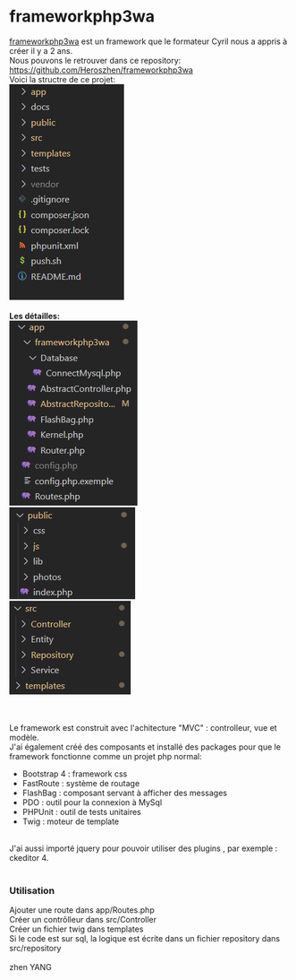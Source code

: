 <h1>frameworkphp3wa</h1>
<a href='https://github.com/Heroszhen/frameworkphp3wa' target='_blank'>frameworkphp3wa</a> est un framework que le formateur Cyril nous a appris à créer il y a 2 ans.<br>
Nous pouvons le retrouver dans ce repository: <a href='https://github.com/Heroszhen/frameworkphp3wa' target='_blank'>https://github.com/Heroszhen/frameworkphp3wa</a>
<br>
Voici la structre de ce projet:
<div><img src="images/1.png" alt=""></div>
<br>
<strong>Les détailles:</strong>
<div><img src="images/2.png" alt=""></div>
<div><img src="images/3.png" alt=""></div>
<div><img src="images/4.png" alt=""></div>
<br><br>

Le framework est construit avec l'achitecture "MVC" : controlleur, vue et modèle.<br>
J'ai également créé des composants et installé des packages pour que le framework fonctionne comme un projet php normal:
<ul>
    <li>Bootstrap 4 : framework css</li>
    <li>FastRoute : système de routage</li>
    <li>FlashBag : composant servant à afficher des messages</li>
    <li>PDO : outil pour la connexion à MySql</li>
    <li>PHPUnit : outil de tests unitaires</li>
    <li>Twig : moteur de template</li>
</ul>
<br>
J'ai aussi importé jquery pour pouvoir utiliser des plugins , par exemple : ckeditor 4.
<br><br>

<h3>Utilisation</h3>
Ajouter une route dans app/Routes.php<br>
Créer un contrôlleur dans src/Controller<br>
Créer un fichier twig dans templates<br>
Si le code est sur sql, la logique est écrite dans un fichier repository dans src/repository
<br><br>
zhen YANG
